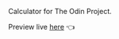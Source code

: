 Calculator for The Odin Project.

Preview live <a href="https://www.sorrowlol.github.io/calculator" target="_blank">here</a> 👈 
